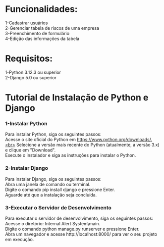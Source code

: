<h1>Funcionalidades:</h1>
1-Cadastrar usuários <br>
2-Gerenciar tabela de riscos de uma empresa<br>
3-Preenchimento de formulário<br>
4-Edição das informações da tabela<br>

<h1>Requisitos:</h1>
1-Python 3.12.3 ou superior<br>
2-Django 5.0 ou superior<br>

<h1>Tutorial de Instalação de Python e Django</h1>

<h3>1-Instalar Python</h3>

Para instalar Python, siga os seguintes passos:<br>
Acesse o site oficial do Python em https://www.python.org/downloads/.<br>
Selecione a versão mais recente do Python (atualmente, a versão 3.x) e clique em "Download".<br>
Execute o instalador e siga as instruções para instalar o Python.<br>

<h3>2-Instalar Django</h3>
Para instalar Django, siga os seguintes passos:<br>
Abra uma janela de comando ou terminal.<br>
Digite o comando pip install django e pressione Enter.<br>
Aguarde até que a instalação seja concluída.<br>

<h3>3-Executar o Servidor de Desenvolvimento</h3>
Para executar o servidor de desenvolvimento, siga os seguintes passos:<br>
Acesse o diretório: Internal Alert System\main.<br>
Digite o comando python manage.py runserver e pressione Enter.<br>
Abra um navegador e acesse http://localhost:8000/ para ver o seu projeto em execução.<br>